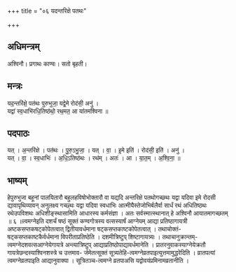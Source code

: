 +++
title = "०६ यदन्तरिक्षे पतथः"

+++
## अधिमन्त्रम्
अश्विनौ। प्रगाथः काण्वः। सतो बृहती।

## मन्त्रः
यद॒न्तरि॑क्षे॒ पत॑थः पुरुभुजा॒ यद्वे॒मे रोद॑सी॒ अनु॑ ।  
यद्वा॑ स्व॒धाभि॑रधि॒तिष्ठ॑थो॒ रथ॒मत॒ आ या॑तमश्विना ॥

## पदपाठः
यत् । अ॒न्तरि॑क्षे । पत॑थः । पु॒रु॒ऽभु॒जा॒ । यत् । वा॒ । इ॒मे इति॑ । रोद॑सी॒ इति॑ । अनु॑ ।  
यत् । वा॒ । स्व॒धाभिः॑ । अ॒धि॒ऽतिष्ठ॑थः । रथ॑म् । अतः॑ । आ । या॒त॒म् । अ॒श्वि॒ना॒ ॥

## भाष्यम्
हेपुरुभुजा बहूनां पालयितारौ बहुलहविषोभोक्तारौ वा यद्यदि अन्तरिक्षे पतथोगच्छथः यद्वा यदिवा इमे रोदसी द्यावापृथिव्यावन् अनुलक्ष्य गच्छ्थः यद्वा यदिवा स्वधाभिः आत्मीयैस्तेजोभिर्बलैर्वा सार्धं रथं अधितिष्ठथः रथेउपविशथः अधिशीङ्स्थासामिति आधारस्य कर्मसंज्ञा । अतः सर्वस्मात्स्थानात् हे अश्विनौ आयातमागच्छतम् ॥ ६ ॥त्वमग्नेइति दशर्चं षष्ठं सूक्तं कण्वगोत्रस्य वत्सस्यार्षं आग्नेयम् आद्या प्रतिष्ठागायत्री अष्टकसप्तकषट्कोपेतत्वात् द्वितीयावर्धमाना षट्कसप्तकाष्टकोपेतत्वात् । तथाचोक्तं-षट्कसप्तकाष्टकैर्वर्धमाना विपरीताप्रतिष्ठेति । दशमीत्रिष्टुप् शिष्टागायत्र्यः । तथाचानुक्रान्तम्- त्वमग्नेदशवत्सआग्नेयेगायत्रे अन्त्यात्रिष्टुप् आद्याप्रतिष्ठोपाद्यावर्धमानेति । प्रातरनुवाकस्याग्नेयेक्रतौ गायत्रेछन्दस्याश्विनशस्त्रे च उत्तमाव- र्जमेतत्सूक्तं सूत्र्यतेहि-त्वमग्नेव्रतपाइत्युत्तमामुद्धरेदिति । व्रातपत्यां त्वमग्नेव्रतपाइति आद्यानुवाक्या । सूत्रितञ्च-त्वमग्ने व्रतपाअसि यद्वोवयंप्रमिनामव्रतानीति ।